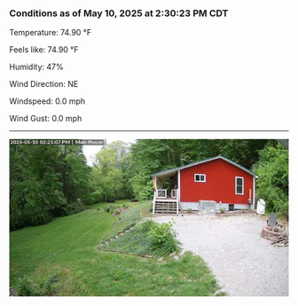### Conditions as of May 10, 2025 at 2:30:23 PM CDT 

Temperature: 74.90 &deg;F

Feels like: 74.90 &deg;F

Humidity: 47%

Wind Direction: NE

Windspeed: 0.0 mph

Wind Gust: 0.0 mph

---

<img src="./images/latest.jpeg"/>


